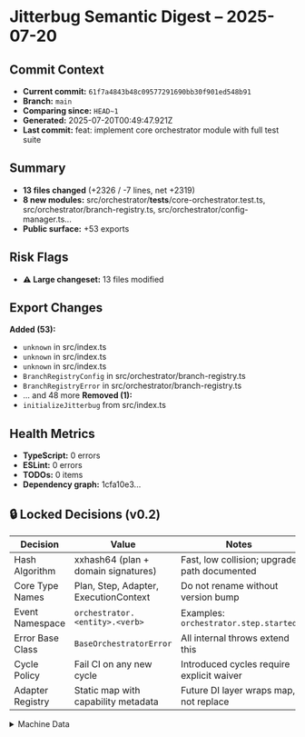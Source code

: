 # Jitterbug Semantic Digest – 2025-07-20

## Commit Context
- **Current commit:** `61f7a4843b48c09577291690bb30f901ed548b91`
- **Branch:** `main`
- **Comparing since:** `HEAD~1`
- **Generated:** 2025-07-20T00:49:47.921Z
- **Last commit:** feat: implement core orchestrator module with full test suite

## Summary
- **13 files changed** (+2326 / -7 lines, net +2319)
- **8 new modules:** src/orchestrator/__tests__/core-orchestrator.test.ts, src/orchestrator/branch-registry.ts, src/orchestrator/config-manager.ts...
- **Public surface:** +53 exports

## Risk Flags
- **⚠️ Large changeset:** 13 files modified

## Export Changes
**Added (53):**
- `unknown` in src/index.ts
- `unknown` in src/index.ts
- `unknown` in src/index.ts
- `BranchRegistryConfig` in src/orchestrator/branch-registry.ts
- `BranchRegistryError` in src/orchestrator/branch-registry.ts
- ... and 48 more
**Removed (1):**
- `initializeJitterbug` from src/index.ts

## Health Metrics
- **TypeScript:** 0 errors
- **ESLint:** 0 errors
- **TODOs:** 0 items
- **Dependency graph:** 1cfa10e3...

## 🔒 Locked Decisions (v0.2)
| Decision | Value | Notes |
|----------|-------|---------|
| Hash Algorithm | xxhash64 (plan + domain signatures) | Fast, low collision; upgrade path documented |
| Core Type Names | Plan, Step, Adapter, ExecutionContext | Do not rename without version bump |
| Event Namespace | `orchestrator.<entity>.<verb>` | Examples: `orchestrator.step.started` |
| Error Base Class | `BaseOrchestratorError` | All internal throws extend this |
| Cycle Policy | Fail CI on any new cycle | Introduced cycles require explicit waiver |
| Adapter Registry | Static map with capability metadata | Future DI layer wraps map, not replace |

<details><summary>Machine Data</summary>

```json
{
  "timestamp": "2025-07-20T00:49:47.921Z",
  "tsErrors": 0,
  "eslintErrors": 0,
  "cycles": [],
  "graphHash": "1cfa10e3",
  "netLines": 2319,
  "filesChanged": 13
}
```

</details>
